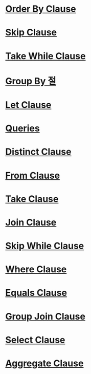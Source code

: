 # [Order By Clause](order-by-clause.md)
# [Skip Clause](skip-clause.md)
# [Take While Clause](take-while-clause.md)
# [Group By 절](group-by-clause.md)
# [Let Clause](let-clause.md)
# [Queries](queries.md)
# [Distinct Clause](distinct-clause.md)
# [From Clause](from-clause.md)
# [Take Clause](take-clause.md)
# [Join Clause](join-clause.md)
# [Skip While Clause](skip-while-clause.md)
# [Where Clause](where-clause.md)
# [Equals Clause](equals-clause.md)
# [Group Join Clause](group-join-clause.md)
# [Select Clause](select-clause.md)
# [Aggregate Clause](aggregate-clause.md)
